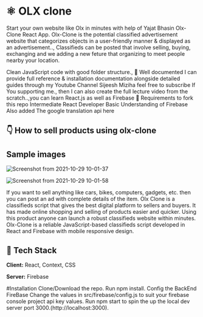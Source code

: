 # ⚛️ OLX clone

Start your own website like Olx in minutes with help of Yajat Bhasin Olx-Clone React App. Olx-Clone is the potential classified advertisement website that categorizes objects in a user-friendly manner & displayed as an advertisement.., Classifieds can be posted that involve selling, buying, exchanging and we adding a new feture that organizing to meet people nearby your location.

Clean JavaScript code with good folder structure.,
📄 Well documented
I can provide full reference & installation documentation alongside detailed guides through my Youtube Channel Sijeesh Miziha feel free to subscribe
If You supporting me., then I can also create the full lecture video from the scratch..,you can learn React.js as well as Firebase
👅 Requirements to fork this repo
Intermediate React Developer
Basic Understanding of Firebase
Also added The google translation api here

## 👇 How to sell products using olx-clone
  
## Sample images
![Screenshot from 2021-10-29 10-01-37](https://private-user-images.githubusercontent.com/115079192/300865253-703d51ba-c6cd-46e2-9bae-c58f71353157.png?jwt=eyJhbGciOiJIUzI1NiIsInR5cCI6IkpXVCJ9.eyJpc3MiOiJnaXRodWIuY29tIiwiYXVkIjoicmF3LmdpdGh1YnVzZXJjb250ZW50LmNvbSIsImtleSI6ImtleTUiLCJleHAiOjE3MTE2NDM0MzksIm5iZiI6MTcxMTY0MzEzOSwicGF0aCI6Ii8xMTUwNzkxOTIvMzAwODY1MjUzLTcwM2Q1MWJhLWM2Y2QtNDZlMi05YmFlLWM1OGY3MTM1MzE1Ny5wbmc_WC1BbXotQWxnb3JpdGhtPUFXUzQtSE1BQy1TSEEyNTYmWC1BbXotQ3JlZGVudGlhbD1BS0lBVkNPRFlMU0E1M1BRSzRaQSUyRjIwMjQwMzI4JTJGdXMtZWFzdC0xJTJGczMlMkZhd3M0X3JlcXVlc3QmWC1BbXotRGF0ZT0yMDI0MDMyOFQxNjI1MzlaJlgtQW16LUV4cGlyZXM9MzAwJlgtQW16LVNpZ25hdHVyZT1iZGE4YmQwMTQzNjRlNTRhMWMyNzg4YzBkNGZlNTY3MmQ4MjdhZjY1YjdiYzI4MTZkOTU3NzMzYjUxNDllNzE3JlgtQW16LVNpZ25lZEhlYWRlcnM9aG9zdCZhY3Rvcl9pZD0wJmtleV9pZD0wJnJlcG9faWQ9MCJ9.2yoayU357lvz_8mmKbndvudtrETu3p_K0FhPtl6eQiI)

![Screenshot from 2021-10-29 10-01-58](https://private-user-images.githubusercontent.com/115079192/300865341-74533d53-6b96-4184-82dd-8e2386adad46.png?jwt=eyJhbGciOiJIUzI1NiIsInR5cCI6IkpXVCJ9.eyJpc3MiOiJnaXRodWIuY29tIiwiYXVkIjoicmF3LmdpdGh1YnVzZXJjb250ZW50LmNvbSIsImtleSI6ImtleTUiLCJleHAiOjE3MTE2NDM0MzksIm5iZiI6MTcxMTY0MzEzOSwicGF0aCI6Ii8xMTUwNzkxOTIvMzAwODY1MzQxLTc0NTMzZDUzLTZiOTYtNDE4NC04MmRkLThlMjM4NmFkYWQ0Ni5wbmc_WC1BbXotQWxnb3JpdGhtPUFXUzQtSE1BQy1TSEEyNTYmWC1BbXotQ3JlZGVudGlhbD1BS0lBVkNPRFlMU0E1M1BRSzRaQSUyRjIwMjQwMzI4JTJGdXMtZWFzdC0xJTJGczMlMkZhd3M0X3JlcXVlc3QmWC1BbXotRGF0ZT0yMDI0MDMyOFQxNjI1MzlaJlgtQW16LUV4cGlyZXM9MzAwJlgtQW16LVNpZ25hdHVyZT0yNTQ3NGJjNDQ0NjM5ZWU5ZGNhODdiNTJhZTgyNWNhNDhhN2UxNDI0NjZmZWM2YjMwM2QzY2IyMmNmZmJmZDYxJlgtQW16LVNpZ25lZEhlYWRlcnM9aG9zdCZhY3Rvcl9pZD0wJmtleV9pZD0wJnJlcG9faWQ9MCJ9.SLyg_lCUpaiu4toIaAH8zDxzZbC2GlLBjKhIZRbJxvw)

If you want to sell anything like cars, bikes, computers, gadgets, etc. then you can post an ad with complete details of the item. Olx Clone is a classifieds script that gives the best digital platform to sellers and buyers. It has made online shopping and selling of products easier and quicker. Using this product anyone can launch a robust classifieds website within minutes. Olx-Clone is a reliable JavaScript-based classifieds script developed in React and Firebase with mobile responsive design.

## 🦸 Tech Stack

**Client:** React, Context, CSS

**Server:** Firebase

  
 #Installation
Clone/Download the repo.
Run npm install.
Config the BackEnd FireBase Change the values in src/firebase/config.js to suit your firebase console project api key values.
Run npm start to spin the up the local dev server port 3000.(http://localhost:3000).
